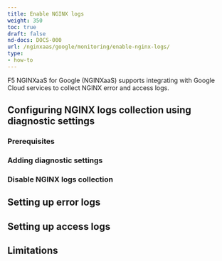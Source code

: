 ```yaml
---
title: Enable NGINX logs
weight: 350
toc: true
draft: false
nd-docs: DOCS-000
url: /nginxaas/google/monitoring/enable-nginx-logs/
type:
- how-to
---
```


F5 NGINXaaS for Google (NGINXaaS) supports integrating with Google Cloud services to collect NGINX error and access logs.

## Configuring NGINX logs collection using diagnostic settings

### Prerequisites


### Adding diagnostic settings


### Disable NGINX logs collection


## Setting up error logs


## Setting up access logs


## Limitations


